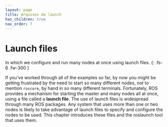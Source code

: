 ```yaml
---
layout: page
title: Arquivos de launch
has_children: true
nav_order: 7
---
```


# Launch files

In which we configure and run many nodes at once using launch files.
{: .fs-6 .fw-300 }

If you've worked through all of the examples so far, by now you might be getting frustrated by the need to start so many different nodes, not to mention `roscore`, by hand in
so many different terminals. Fortunately, ROS provides a mechanism for starting the master and many nodes all at once, using a file called a **launch file**. The use of launch files
is widespread through many ROS packages. Any system that uses more than one or two
nodes is likely to take advantage of launch files to specify and configure the nodes to be
used. This chapter introduces these files and the roslaunch tool that uses them.
